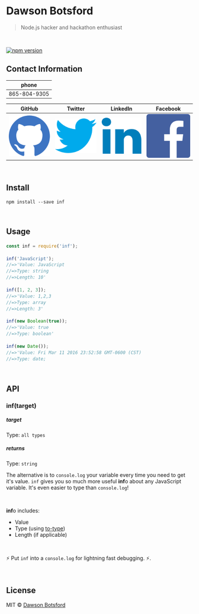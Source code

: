 # Dawson Botsford

> Node.js hacker and hackathon enthusiast

<br>

[![npm version](https://img.shields.io/npm/v/inf.svg)](https://www.npmjs.com/package/inf)

## Contact Information
| phone |
|------|
| 865-804-9305 |

  <table>
    <thead>
      <tr>
        <th>GitHub</th>
        <th>Twitter</th>
        <th>LinkedIn</th>
        <th>Facebook</th>
      </tr>
    </thead>
    <tbody>
      <tr>
        <td align='center'>
        <a href="https://github.com/dawsonbotsford">
        <img class="socialIcon" src="./img/socialIcons/Github.png" alt="Github icon">
      </a>
        </td>
        <td align='center'>
          <a href="https://twitter.com/dawsonbotsford">
          <img class="socialIcon" src="./img/socialIcons/Twitter.png" alt="Twitter icon">
        </a>
        </td>
        <td>
        <a href="https://linkedIn.com/in/dawsonbotsford">
        <img class="socialIcon" src="./img/socialIcons/LinkedIn.png" alt="LinkedIn icon">
        </a>
        </td>
        <td>
        <a href="https://facebook.com/dawsonbotsford">
        <img class="socialIcon" src="./img/socialIcons/Facebook.png" alt="Facebook icon">
        </a>
        </td>
      </tr>
    </tbody>
  </table>

<br>

## Install

```
npm install --save inf
```


<br>

## Usage

```js
const inf = require('inf');

inf('JavaScript');
//=>'Value: JavaScript
//=>Type: string
//=>Length: 10'

inf([1, 2, 3]);
//=>'Value: 1,2,3
//=>Type: array
//=>Length: 3'

inf(new Boolean(true));
//=>'Value: true
//=>Type: boolean'

inf(new Date());
//=>'Value: Fri Mar 11 2016 23:52:58 GMT-0600 (CST)
//=>Type: date;


```

<br>

## API

### inf(target)

##### target

Type: `all types`

##### returns

Type: `string`

The alternative is to `console.log` your variable every time you need to get it's value. `inf` gives you so much more useful **inf**o about any JavaScript variable. It's even easier to type than `console.log`!

<br>

**inf**o includes:
* Value
* Type (using [to-type](https://github.com/dawsonbotsford/to-type))
* Length (if applicable)

<br>

:zap: Put `inf` into a `console.log` for lightning fast debugging. :zap:.

<br>

## License

MIT © [Dawson Botsford](http://dawsonbotsford.com)

<br>
